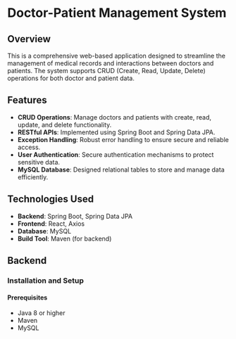 # Doctor-Patient Management System

## Overview
This is a comprehensive web-based application designed to streamline the management of medical records and interactions between doctors and patients. The system supports CRUD (Create, Read, Update, Delete) operations for both doctor and patient data.

## Features
- **CRUD Operations**: Manage doctors and patients with create, read, update, and delete functionality.
- **RESTful APIs**: Implemented using Spring Boot and Spring Data JPA.
- **Exception Handling**: Robust error handling to ensure secure and reliable access.
- **User Authentication**: Secure authentication mechanisms to protect sensitive data.
- **MySQL Database**: Designed relational tables to store and manage data efficiently.

## Technologies Used
- **Backend**: Spring Boot, Spring Data JPA
- **Frontend**: React, Axios
- **Database**: MySQL
- **Build Tool**: Maven (for backend)

## Backend

### Installation and Setup

#### Prerequisites
- Java 8 or higher
- Maven
- MySQL
